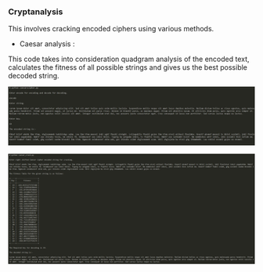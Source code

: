 ### Cryptanalysis

This involves cracking encoded ciphers using various methods.

* Caesar analysis : 

This code takes into consideration quadgram analysis of the encoded text, calculates the fitness of all possible strings
and gives us the best possible decoded string.

![alt text](/Cryptanalysis/pics/enc.jpg)

![alt text](/Cryptanalysis/pics/an.jpg)
